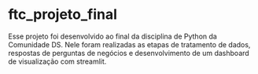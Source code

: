 # ftc_projeto_final
Esse projeto foi desenvolvido ao final da disciplina de Python da Comunidade DS. Nele foram realizadas as etapas de tratamento de dados, respostas de perguntas de negócios e desenvolvimento de um dashboard de visualização com streamlit.

